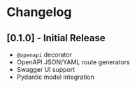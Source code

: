 # Changelog

## [0.1.0] - Initial Release

- `@openapi` decorator
- OpenAPI JSON/YAML route generators
- Swagger UI support
- Pydantic model integration
